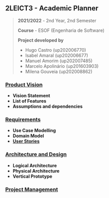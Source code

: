 ## 2LEICT3 - Academic Planner

> **2021/2022** - 2nd Year, 2nd Semester
>
> **Course** - ESOF (Engenharia de Software)
>
> **Project developed by**
> - Hugo Castro (up202006770)
> - Isabel Amaral (up202006677)
> - Manuel Amorim (up202007485)
> - Marcelo Apolinário (up201603903)
> - Milena Gouveia (up202008862)

### [Product Vision](./docs/ProductVision/)

- **Vision Statement**
- **List of Features**
- **Assumptions and dependencies**

### [Requirements](./docs/Requirements/)

- **Use Case Modelling**
- **Domain Model**
- [**User Stories**](./docs/Requirements/images/UserStories.png)
    
### [Architecture and Design](./docs/ArchitectureAndDesign/)

- **Logical Architecture**
- **Physical Architecture**
- **Vertical Prototype**

### [Project Management](./docs/ProjectManagement/)
